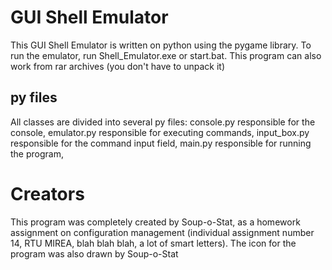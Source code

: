 # GUI Shell Emulator
This GUI Shell Emulator is written on python using the pygame library. To run the emulator, run Shell_Emulator.exe or start.bat. This program can also work from rar archives (you don't have to unpack it)

## py files

All classes are divided into several py files: console.py responsible for the console, emulator.py responsible for executing commands, input_box.py responsible for the command input field, main.py responsible for running the program, 

# Creators
This program was completely created by Soup-o-Stat, as a homework assignment on configuration management (individual assignment number 14, RTU MIREA, blah blah blah, a lot of smart letters). The icon for the program was also drawn by Soup-o-Stat
